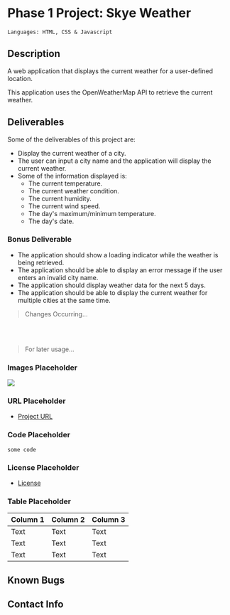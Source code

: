 # Phase 1 Project: Skye Weather


    Languages: HTML, CSS & Javascript

## Description

A web application that displays the current weather for a user-defined location.

This application uses the OpenWeatherMap API to retrieve the current weather.


## Deliverables

Some of the deliverables of this project are:

- Display the current weather of a city.
- The user can input a city name and the application will display the current weather.
- Some of the information displayed is:
    - The current temperature.
    - The current weather condition.
    - The current humidity.
    - The current wind speed.
    - The day's maximum/minimum temperature.
    - The day's date.

### Bonus Deliverable

- The application should show a loading indicator while the weather is being retrieved.
- The application should be able to display an error message if the user enters an invalid city name.
- The application should display weather data for the next 5 days.
- The application should be able to display the current weather for multiple cities at the same time.



> Changes Occurring...

<br /> <br />

> For later usage...

### Images Placeholder
![](./src/images/screenshots/)

### URL Placeholder
- [Project URL](https://github.com/ESPersonnel)

### Code Placeholder
```
some code
```

### License Placeholder
- [License]()

### Table Placeholder
| Column 1 | Column 2 | Column 3 |
| -------- | -------- | -------- |
| Text     | Text     | Text     |
| Text     | Text     | Text     |
| Text     | Text     | Text     |

## Known Bugs

## Contact Info